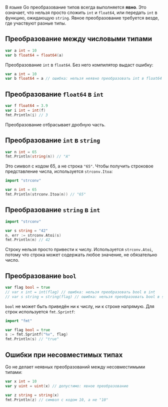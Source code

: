 В языке Go преобразование типов всегда выполняется **явно**. Это означает, что нельзя просто сложить `int` и `float64`, или передать `int` в функцию, ожидающую `string`. Явное преобразование требуется везде, где участвуют разные типы.

## Преобразование между числовыми типами

```go
var a int = 10
var b float64 = float64(a)
```

Преобразование `int` в `float64`. Без него компилятор выдаст ошибку:

```go
var a int = 10
var b float64 = a // ошибка: нельзя неявно преобразовать int в float64
```

## Преобразование `float64` в `int`

```go
var f float64 = 3.9
var i int = int(f)
fmt.Println(i) // 3
```

Преобразование отбрасывает дробную часть.

## Преобразование `int` в `string`

```go
var n int = 65
fmt.Println(string(n)) // "A"
```

Это символ с кодом 65, а не строка `"65"`. Чтобы получить строковое представление числа, используется `strconv.Itoa`:

```go
import "strconv"

var n int = 65
fmt.Println(strconv.Itoa(n)) // "65"
```

## Преобразование `string` в `int`

```go
import "strconv"

var s string = "42"
n, err := strconv.Atoi(s)
fmt.Println(n) // 42
```

Строку нельзя просто привести к числу. Используется `strconv.Atoi`, потому что строка может содержать любое значение, не обязательно число.

## Преобразование `bool`

```go
var flag bool = true
// var x int = int(flag) // ошибка: нельзя преобразовать bool в int
// var s string = string(flag) // ошибка: нельзя преобразовать bool в string
```

`bool` не может быть приведён ни к числу, ни к строке напрямую. Для строк используется `fmt.Sprintf`:

```go
import "fmt"

var flag bool = true
s := fmt.Sprintf("%v", flag)
fmt.Println(s) // "true"
```

## Ошибки при несовместимых типах

Go не делает неявных преобразований между несовместимыми типами:

```go
var x int = 10
var y uint = uint(x) // допустимо: явное преобразование

var z string = string(x)
fmt.Println(z) // символ с кодом 10, а не "10"
```
